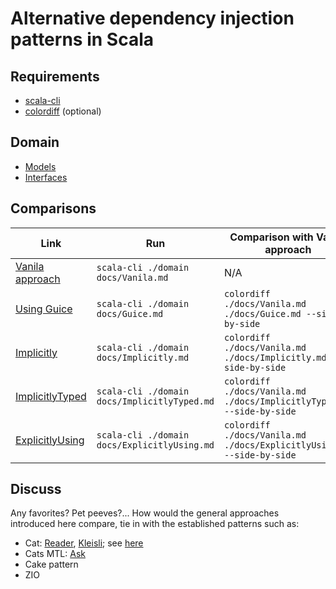 # Alternative dependency injection patterns in Scala

## Requirements

- [scala-cli](https://scala-cli.virtuslab.org/install) 
- [colordiff](https://formulae.brew.sh/formula/colordiff) (optional)

## Domain

- [Models](domain/Models.scala)
- [Interfaces](domain/Interfaces.scala)

## Comparisons

| Link                                 | Run                                          | Comparison with Vanila approach                                |
|--------------------------------------|----------------------------------------------|----------------------------------------------------------------|
| [Vanila approach](docs/Vanila.md)     | `scala-cli ./domain docs/Vanila.md`          | N/A                                                            |
| [Using Guice](docs/Guice.md)          | `scala-cli ./domain docs/Guice.md`           | `colordiff ./docs/Vanila.md ./docs/Guice.md --side-by-side`      |
| [Implicitly](docs/Implicitly.md)      | `scala-cli ./domain docs/Implicitly.md`      | `colordiff ./docs/Vanila.md ./docs/Implicitly.md --side-by-side` |
| [ImplicitlyTyped](docs/ImplicitlyTyped.md) | `scala-cli ./domain docs/ImplicitlyTyped.md` | `colordiff ./docs/Vanila.md ./docs/ImplicitlyTyped.md --side-by-side` |
| [ExplicitlyUsing](docs/ExplicitlyUsing.md) | `scala-cli ./domain docs/ExplicitlyUsing.md` | `colordiff ./docs/Vanila.md ./docs/ExplicitlyUsing.md --side-by-side` |

## Discuss

Any favorites? Pet peeves?... How would the general approaches introduced here compare, tie in with the established patterns such as:

- Cat: [Reader](https://typelevel.org/cats/api/cats/data/package$$Reader$.html), [Kleisli](https://typelevel.org/cats/datatypes/kleisli.html); see [here](https://stackoverflow.com/questions/29226560/is-it-just-a-coincidence-that-kleisli-readert-and-reader-are-the-same-in-scala) 
- Cats MTL: [Ask](https://typelevel.org/cats-mtl/mtl-classes/ask.html)
- Cake pattern
- ZIO